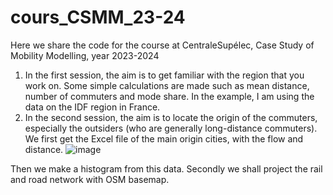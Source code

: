 # cours_CSMM_23-24
Here we share the code for the course at CentraleSupélec, Case Study of Mobility Modelling, year 2023-2024
1. In the first session, the aim is to get familiar with the region that you work on. Some simple calculations are made  such as mean distance, number of commuters and mode share. In the example, I am using the data on the IDF region in France.
2. In the second session, the aim is to locate the origin of the commuters, especially the outsiders (who are generally long-distance commuters). We first get the Excel file of the main origin cities, with the flow and distance.
![image](https://github.com/liangkangenpc/cours_CSMM_23-24/assets/82210230/dad3f254-a32e-471d-8c44-3ac7b68fb431)

Then we make a histogram from this data. Secondly we shall project the rail and road network with OSM basemap. 
